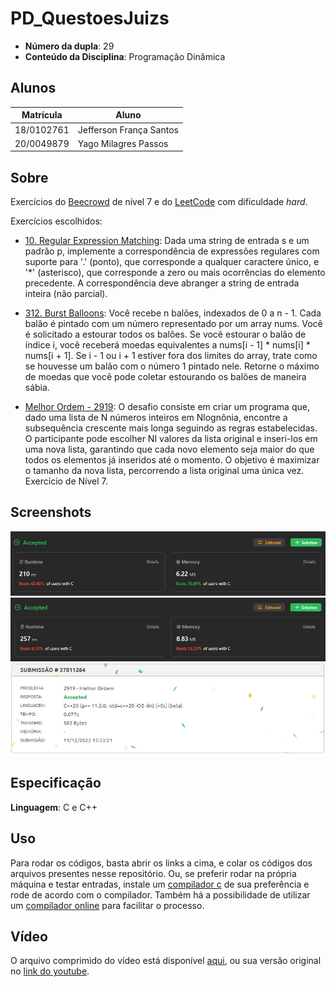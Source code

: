 # PD_QuestoesJuizs

- **Número da dupla**: 29
- **Conteúdo da Disciplina**: Programação Dinâmica

## Alunos
| Matrícula  | Aluno                   |
| ---------- | ----------------------- |
| 18/0102761 | Jefferson França Santos |
| 20/0049879 |  Yago Milagres Passos   |

## Sobre 
Exercícios do [Beecrowd](https://www.beecrowd.com.br) de nível 7 e do [LeetCode](https://leetcode.com) com dificuldade *hard*.
  
Exercícios escolhidos:

- [10. Regular Expression Matching](https://leetcode.com/problems/regular-expression-matching/): Dada uma string de entrada s e um padrão p, implemente a correspondência de expressões regulares com suporte para '.' (ponto), que corresponde a qualquer caractere único, e '*' (asterisco), que corresponde a zero ou mais ocorrências do elemento precedente. A correspondência deve abranger a string de entrada inteira (não parcial).

- [312. Burst Balloons](https://leetcode.com/problems/burst-balloons/description/): Você recebe n balões, indexados de 0 a n - 1. Cada balão é pintado com um número representado por um array nums. Você é solicitado a estourar todos os balões.
Se você estourar o balão de índice i, você receberá moedas equivalentes a nums[i - 1] * nums[i] * nums[i + 1]. Se i - 1 ou i + 1 estiver fora dos limites do array, trate como se houvesse um balão com o número 1 pintado nele.
Retorne o máximo de moedas que você pode coletar estourando os balões de maneira sábia.


- [Melhor Ordem - 2919](https://www.beecrowd.com.br/repository/UOJ_2919.html): O desafio consiste em criar um programa que, dado uma lista de N números inteiros em Nlognônia, encontre a subsequência crescente mais longa seguindo as regras estabelecidas. O participante pode escolher NI valores da lista original e inseri-los em uma nova lista, garantindo que cada novo elemento seja maior do que todos os elementos já inseridos até o momento. O objetivo é maximizar o tamanho da nova lista, percorrendo a lista original uma única vez. Exercício de Nível 7.

  
## Screenshots

![10. Regular Expression Matching Accepted](10/10.png)
![312. Burst Balloons Accepted](312/312.png)
![Melhor Ordem - 2919 Accepted](2919/2919.png)

## Especificação
**Linguagem**: C e C++<br>

## Uso 

Para rodar os códigos, basta abrir os links a cima, e colar os códigos dos arquivos presentes nesse repositório. Ou, se preferir rodar na própria máquina e testar entradas, instale um [compilador c](https://gcc.gnu.org/install/download.html) de sua preferência e rode de acordo com o compilador. Também há a possibilidade de utilizar um [compilador online](https://www.onlinegdb.com/online_c_compiler) para facilitar o processo.


## Vídeo

O arquivo comprimido do vídeo está disponível [aqui](./apresentacao.mp4), ou sua versão original no [link do youtube](https://youtu.be/nVbDU7PUHWg).
